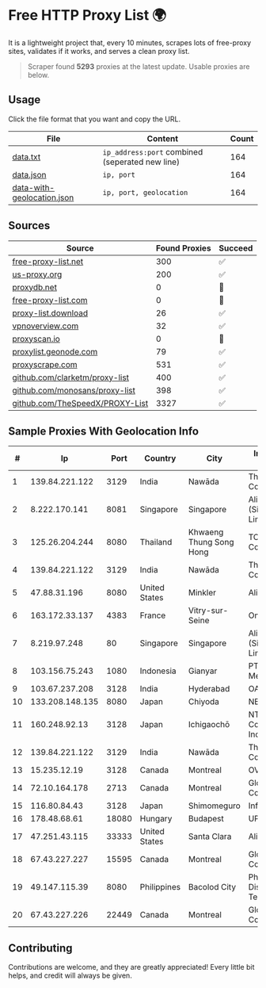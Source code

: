 
# Free HTTP Proxy List 🌍

It is a lightweight project that, every 10 minutes, scrapes lots of free-proxy sites, validates if it works, and serves a clean proxy list.


> Scraper found **5293** proxies at the latest update. Usable proxies are below.

## Usage

Click the file format that you want and copy the URL.


|File|Content|Count|
|----|-------|-----|
|[data.txt](https://raw.githubusercontent.com/themiralay/Proxy-List-World/master/data.txt)|`ip_address:port` combined (seperated new line)|164|
|[data.json](https://raw.githubusercontent.com/themiralay/Proxy-List-World/master/data.json)|`ip, port`|164|
|[data-with-geolocation.json](https://raw.githubusercontent.com/themiralay/Proxy-List-World/master/data-with-geolocation.json)|`ip, port, geolocation`|164|

## Sources

|Source|Found Proxies|Succeed|
|------|-------------|-------|
|[free-proxy-list.net](https://free-proxy-list.net)|300|✅|
|[us-proxy.org](https://www.us-proxy.org)|200|✅|
|[proxydb.net](http://proxydb.net)|0|🚫|
|[free-proxy-list.com](https://free-proxy-list.com/?page=&port=&type%5B%5D=http&type%5B%5D=https&up_time=0&search=Search)|0|🚫|
|[proxy-list.download](https://www.proxy-list.download/HTTP)|26|✅|
|[vpnoverview.com](https://vpnoverview.com/privacy/anonymous-browsing/free-proxy-servers)|32|✅|
|[proxyscan.io](https://www.proxyscan.io)|0|🚫|
|[proxylist.geonode.com](https://proxylist.geonode.com/api/proxy-list?limit=300&page=1&sort_by=lastChecked&sort_type=desc&protocols=http,https)|79|✅|
|[proxyscrape.com](https://api.proxyscrape.com/v2/?request=displayproxies&protocol=http&timeout=10000&country=all&ssl=all&anonymity=all)|531|✅|
|[github.com/clarketm/proxy-list](https://raw.githubusercontent.com/clarketm/proxy-list/master/proxy-list-raw.txt)|400|✅|
|[github.com/monosans/proxy-list](https://raw.githubusercontent.com/monosans/proxy-list/main/proxies/http.txt)|398|✅|
|[github.com/TheSpeedX/PROXY-List](https://raw.githubusercontent.com/TheSpeedX/PROXY-List/master/http.txt)|3327|✅|


## Sample Proxies With Geolocation Info

|#|Ip|Port|Country|City|Internet Service Provider|
|-|--|----|-------|----|-------------------------|
|1|139.84.221.122|3129|India|Nawāda|The Constant Company, LLC|
|2|8.222.170.141|8081|Singapore|Singapore|Alibaba Cloud (Singapore) Private Limited|
|3|125.26.204.244|8080|Thailand|Khwaeng Thung Song Hong|TOT Public Company Limited|
|4|139.84.221.122|3129|India|Nawāda|The Constant Company, LLC|
|5|47.88.31.196|8080|United States|Minkler|Alibaba.com LLC|
|6|163.172.33.137|4383|France|Vitry-sur-Seine|Online S.A.S.|
|7|8.219.97.248|80|Singapore|Singapore|Alibaba Cloud (Singapore) Private Limited|
|8|103.156.75.243|1080|Indonesia|Gianyar|PT Trika Global Media|
|9|103.67.237.208|3128|India|Hyderabad|OASISGSSERVICES|
|10|133.208.148.135|8080|Japan|Chiyoda|NET-JP-ERX|
|11|160.248.92.13|3128|Japan|Ichigaochō|NTT PC Communications, Inc.|
|12|139.84.221.122|3129|India|Nawāda|The Constant Company, LLC|
|13|15.235.12.19|3128|Canada|Montreal|OVH SAS|
|14|72.10.164.178|2713|Canada|Montreal|GloboTech Communications|
|15|116.80.84.43|3128|Japan|Shimomeguro|InfoSphere|
|16|178.48.68.61|18080|Hungary|Budapest|UPC|
|17|47.251.43.115|33333|United States|Santa Clara|Alibaba Cloud LLC|
|18|67.43.227.227|15595|Canada|Montreal|GloboTech Communications|
|19|49.147.115.39|8080|Philippines|Bacolod City|Philippine Long Distance Telephone Co.|
|20|67.43.227.226|22449|Canada|Montreal|GloboTech Communications|



## Contributing

Contributions are welcome, and they are greatly appreciated! Every
little bit helps, and credit will always be given.

